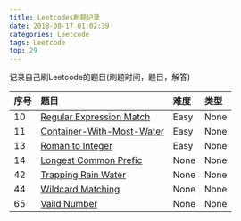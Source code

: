 ```yaml
---
title: Leetcodes刷题记录
date: 2018-08-17 01:02:39
categories: Leetcode
tags: Leetcode
top: 29
---
```

记录自己刷Leetcode的题目(刷题时间，题目，解答)

| 序号 | 题目                                                                   | 难度 | 类型 |
| :--- | :--------------------------------------------------------------------- | :--- | :--- |
| 10   | [Regular Expression Match](../Leetcode-10-Regular-Expression-Match/)   | Easy | None |
| 11   | [Container-With-Most-Water](../Leetcode-11-Container-With-Most-Water/) | Easy | None |
| 13   | [Roman to Integer](../Leetcode-13-Roman-to-Integer)                    | Easy | None |
| 14   | [Longest Common Prefic](../Leetcode-14-Longest-Common-Prefix/)         | None | None |
| 42   | [Trapping Rain Water](../Leetcode-42-Trapping-Rain-Water/)             | None | None |
| 44   | [Wildcard Matching](../Leetcode-44-Wildcard-Matching/)                 | None | None |
| 65   | [Vaild Number](Leetcode-65-Valid-Number)                               | None | None |